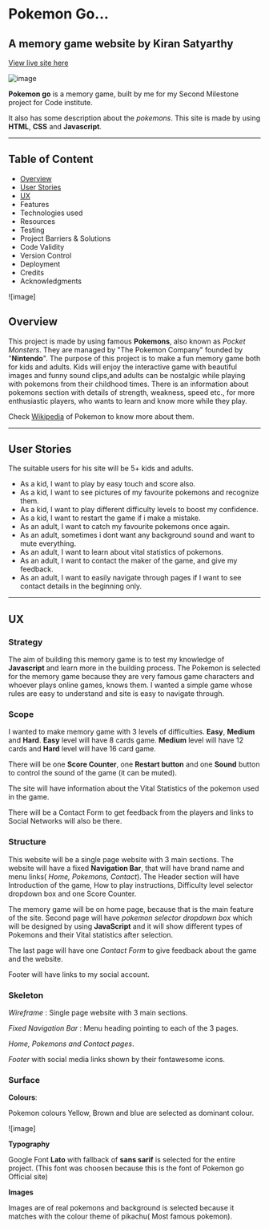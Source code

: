 # Pokemon Go...
## A memory game website by Kiran Satyarthy

[View live site here]()

![image]()

**Pokemon go** is a memory game, built by me for my Second Milestone project for Code institute.

It also has some description about the *pokemons*. This site is made by using **HTML**, **CSS** and **Javascript**.
***

## **Table of Content**

* [Overview](#overview)
* [User Stories](#user-stories)
* [UX](#ux)
* Features
* Technologies used
* Resources
* Testing
* Project Barriers & Solutions
* Code Validity
* Version Control
* Deployment
* Credits
* Acknowledgments

![image]

## **Overview**

This project is made by using famous **Pokemons**, also known as *Pocket Monsters*. They are managed by "The Pokemon Company" founded by "**Nintendo**". The purpose of this project is to make a fun memory game both for kids and adults. Kids will enjoy the interactive game with beautiful images and funny sound clips,and adults can be nostalgic while playing with pokemons from their childhood times. There is an information about pokemons section with details of strength, weakness, speed etc., for more enthusiastic players, who wants to learn and know more while they play. 

Check [Wikipedia]() of Pokemon to know more about them.
***

## **User Stories**

The suitable users for his site will be 5+ kids and adults.

* As a kid, I want to play by easy touch and score also.
* As a kid, I want to see pictures of my favourite pokemons and recognize them.
* As a kid, I want to play different difficulty levels to boost my confidence.
* As a kid, I want to restart the game if i make a mistake.
* As an adult, I want to catch my favourite pokemons once again.
* As an adult, sometimes i dont want any background sound and want to mute everything.
* As an adult, I want to learn about vital statistics of pokemons.
* As an adult, I want to contact the maker of the game, and give my feedback.
* As an adult, I want to easily navigate through pages if I want to see contact details in the beginning only.
***

## **UX**

### **Strategy**

The aim of building this memory game is to test my knowledge of **Javascript** and learn more in the building process. The Pokemon is selected for the memory game because they are very famous game characters and whoever plays online games, knows them. I wanted a simple game whose rules are easy to understand and site is easy to navigate through.

### **Scope**

I wanted to make memory game with 3 levels of difficulties. **Easy**, **Medium** and **Hard**. 
**Easy** level will have 8 cards game.
**Medium** level will have 12 cards and **Hard** level will have 16 card game.

There will be one **Score Counter**, one **Restart button** and one **Sound** button to control the sound of the game (it can be muted).

 The site will have information about the Vital Statistics of the pokemon used in the game.

There will be a Contact Form to get feedback from the players and links to Social Networks will also be there.

### **Structure**

This website will be a single page website with 3 main sections. The website will have a fixed **Navigation Bar**, that will have brand name and menu links( *Home, Pokemons, Contact*). The Header section will have Introduction of the game, How to play instructions, Difficulty level selector dropdown box and one Score Counter. 

The memory game will be on home page, because that is the main feature of the site. Second page will have *pokemon selector dropdown box* which will be designed by using **JavaScript** and it will show different types of Pokemons and their Vital statistics after selection.

The last page will have one *Contact Form* to give feedback about the game and the website.

Footer will have links to my social account.

### **Skeleton**

*Wireframe* : Single page website with 3 main sections.

*Fixed Navigation Bar* : Menu heading pointing to each of the 3 pages.

*Home, Pokemons and Contact pages*.

*Footer* with social media links shown by their fontawesome icons.

### **Surface**

**Colours**:

Pokemon colours Yellow, Brown and blue are selected as dominant colour.

![image]

**Typography**

Google Font **Lato** with fallback of **sans sarif** is selected for the entire project. (This font was choosen because this is the font of Pokemon go Official site)

**Images**

Images are of real pokemons and background is selected because it matches with the colour theme of pikachu( Most famous pokemon).















